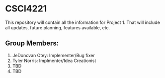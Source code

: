 # CSCI4221
This repository will contain all the information for Project 1.
That will include all updates, future planning, features available, etc.

## Group Members: 
1. JeDonovan Otey: Implementer/Bug fixer
2. Tyler Norris: Implmenter/Idea Creationist 
3. TBD 
4. TBD
